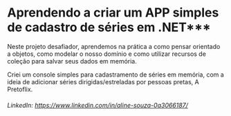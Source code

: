 # Aprendendo a criar um APP simples de cadastro de séries em .NET***

 Neste projeto desafiador, aprendemos na prática a como pensar orientado a objetos, como modelar o nosso domínio e como utilizar recursos de coleção para salvar seus dados em memória.

Criei um console simples para cadastramento de séries em memória, com a ideia de adicionar séries dirigidas/estreladas por pessoas pretas, A Pretoflix.


###### LinkedIn: https://www.linkedin.com/in/aline-souza-0a3066187/
